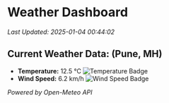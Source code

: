 
# Weather Dashboard

_Last Updated: 2025-01-04 00:44:02_

## Current Weather Data: (Pune, MH)
- **Temperature:** 12.5 °C ![Temperature Badge](https://img.shields.io/badge/Temperature-Low%20Temp-blue)
- **Wind Speed:** 6.2 km/h ![Wind Speed Badge](https://img.shields.io/badge/Wind%20Speed-Low%20Wind-blue)

*Powered by Open-Meteo API*
